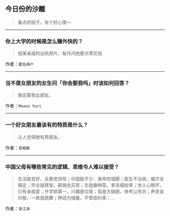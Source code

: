 ## 今日份的沙雕

> 看点好段子，有个好心情～


 
---

### 你上大学的时候是怎么赚外快的？

> 拍某亲戚的出轨照片，每月问他要点零花钱


作者：`匿名用户`

---

### 当不是女朋友的女生问「你会娶我吗」时该如何回答？

> 我会娶我女朋友。


作者：`Moxos Yuri`

---

### 一个好女朋友最该有的特质是什么？

> 让人觉得她有男朋友。


作者：`张榆枫`

---

### 中国父母有哪些常见的逻辑、思维令人难以接受？

> 生活能变好，全靠党领导；中国敌不少，美帝挖墙脚；医生不治病，偏方全搞定；毕业就拜堂，砸锅也买房；生娃像种菜，爹进城给带；世人心眼坏，只有亲戚爱；升学排第一，兴趣是垃圾；饭是大锅甜，快考公务员；养老金炒股，一跌就跳舞；挣钱为储蓄，不管低利率；...


作者：`安江泽`